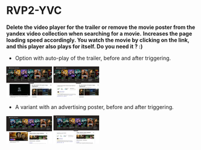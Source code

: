 # RVP2-YVC

__Delete the video player for the trailer or remove the movie poster from the yandex video collection when searching for a movie.__
__Increases the page loading speed accordingly. You watch the movie by clicking on the link, and this player also plays for itself. Do you need it ? :)__

* Option with auto-play of the trailer, before and after triggering.

<img src="image/0_1.png" alt="drawing" width="24%"/> <img src="image/0_0.png" alt="drawing" width="24%"/>

* A variant with an advertising poster, before and after triggering.

<img src="image/1_0.png" alt="drawing" width="24%"/> <img src="image/1_1.png" alt="drawing" width="24%"/>
